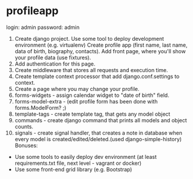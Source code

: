 # profileapp
login: admin
password: admin

1. Create django project.
Use some tool to deploy development environment (e.g. virtualenv)
Create profile app (first name, last name, data of birth, biography,
contacts).
Add front page, where you'll show your profile data (use fixtures).
2. Add authentication for this page.
3. Create middleware that stores all requests and execution time.
4. Create template context processor that add django.conf.settings to
context.
5. Create a page where you may change your profile.
6. forms-widgets - assign calendar widget to "date of birth" field.
7. forms-model-extra - (edit profile form has been done with
forms.ModelForm? ;)
8. template-tags - create template tag, that gets any model object
9. commands - create django command that prints all models and object
counts.
10. signals - create signal handler, that creates a note in database when
every model is created/edited/deleted.(used django-simple-history)
Bonuses:
* Use some tools to easily deploy dev environment (at least requirements.txt file, next level - vagrant or docker)
* Use some front-end grid library (e.g. Bootstrap)
